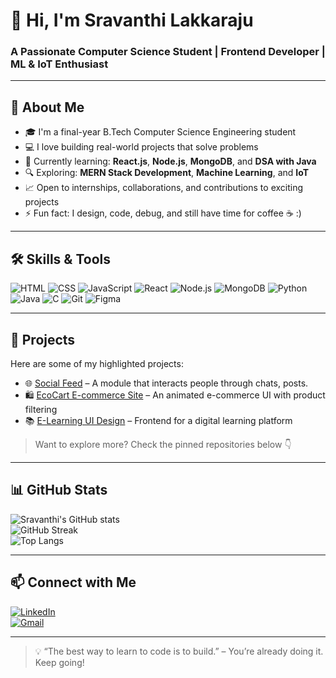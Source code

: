 # 👋 Hi, I'm Sravanthi Lakkaraju  
### A Passionate Computer Science Student | Frontend Developer | ML & IoT Enthusiast

---

## 🚀 About Me
- 🎓 I'm a final-year B.Tech Computer Science Engineering student
- 💻 I love building real-world projects that solve problems
- 🌱 Currently learning: **React.js**, **Node.js**, **MongoDB**, and **DSA with Java**
- 🔍 Exploring: **MERN Stack Development**, **Machine Learning**, and **IoT**
- 📈 Open to internships, collaborations, and contributions to exciting projects
- ⚡ Fun fact: I design, code, debug, and still have time for coffee ☕ :)

---

## 🛠️ Skills & Tools

![HTML](https://img.shields.io/badge/-HTML5-E34F26?logo=html5&logoColor=white)
![CSS](https://img.shields.io/badge/-CSS3-1572B6?logo=css3&logoColor=white)
![JavaScript](https://img.shields.io/badge/-JavaScript-F7DF1E?logo=javascript&logoColor=black)
![React](https://img.shields.io/badge/-React-61DAFB?logo=react&logoColor=black)
![Node.js](https://img.shields.io/badge/-Node.js-339933?logo=node.js&logoColor=white)
![MongoDB](https://img.shields.io/badge/-MongoDB-47A248?logo=mongodb&logoColor=white)
![Python](https://img.shields.io/badge/-Python-3776AB?logo=python&logoColor=white)
![Java](https://img.shields.io/badge/-Java-007396?logo=java&logoColor=white)
![C](https://img.shields.io/badge/-C-00599C?logo=c&logoColor=white)
![Git](https://img.shields.io/badge/-Git-F05032?logo=git&logoColor=white)
![Figma](https://img.shields.io/badge/-Figma-F24E1E?logo=figma&logoColor=white)

---

## 🧠 Projects

Here are some of my highlighted projects:

- 🌐 [Social Feed](https://github.com/Sravanthi2712/Social_Feed.git) – A module that interacts people through chats, posts.
- 🛍️ [EcoCart E-commerce Site](https://github.com/Sravanthi2712/E-commerce.git) – An animated e-commerce UI with product filtering  
- 📚 [E-Learning UI Design](https://github.com/Sravanthi2712/e-learning-frontend) – Frontend for a digital learning platform

> Want to explore more? Check the pinned repositories below 👇

---

## 📊 GitHub Stats

![Sravanthi's GitHub stats](https://github-readme-stats.vercel.app/api?username=Sravanthi2712&show_icons=true&theme=dracula)  
![GitHub Streak](https://streak-stats.demolab.com/?user=Sravanthi2712&theme=dark)  
![Top Langs](https://github-readme-stats.vercel.app/api/top-langs/?username=Sravanthi2712&layout=compact&theme=gruvbox)

---

## 📫 Connect with Me

[![LinkedIn](https://img.shields.io/badge/-LinkedIn-blue?logo=linkedin&logoColor=white)](https://www.linkedin.com/in/sravanthi-lakkaraju-b54535317/)  
[![Gmail](https://img.shields.io/badge/-Email-D14836?logo=gmail&logoColor=white)](mailto:lakkarajusravanthi@gmail.com)

---

> 💡 “The best way to learn to code is to build.” – You’re already doing it. Keep going!
